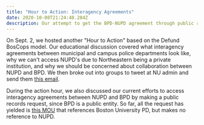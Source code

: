 ```yaml
---
title: "Hour to Action: Interagency Agreements"
date: 2020-10-08T21:24:48.284Z
description: Our attempt to get the BPD-NUPD agreement through public records.
---
```

On Sept. 2, we hosted another "Hour to Action" based on the Defund BosCops model. Our educational discussion covered what interagency agreements between municipal and campus police departments look like, why we can't access NUPD's due to Northeastern being a private institution, and why we should be concerned about collaboration between NUPD and BPD. We then broke out into groups to tweet at NU admin and send them [this email](https://docs.google.com/document/d/1_W5rxus8o1cUqA416tYMZdoldTYS3tqjjHu-3S64osw/edit?usp=sharing).

During the action hour, we also discussed our current efforts to access interagency agreements between NUPD and BPD by making a public records request, since BPD is a public entity. So far, all the request has yielded is [this MOU](https://drive.google.com/file/d/15EvrIMZhSvUqRZFpwLVXNjwMG9RfGV73/view?usp=sharing) that references Boston University PD, but makes no reference to NUPD.